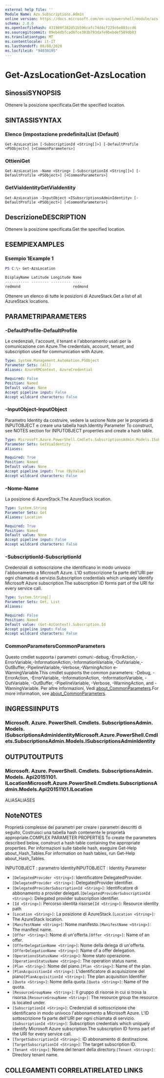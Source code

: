 ```yaml
---
external help file: ''
Module Name: Azs.Subscriptions.Admin
online version: https://docs.microsoft.com/en-us/powershell/module/azs.subscriptions.admin/get-azslocation
schema: 2.0.0
ms.openlocfilehash: 431989f382d51b596cafc74d4cf229c6e803ccd6
ms.sourcegitcommit: 09eb4dbfcad6fce303b793dafe9bebdef589db03
ms.translationtype: MT
ms.contentlocale: it-IT
ms.lasthandoff: 08/08/2020
ms.locfileid: "94030195"
---
```

# <span data-ttu-id="8cab8-101">Get-AzsLocation</span><span class="sxs-lookup"><span data-stu-id="8cab8-101">Get-AzsLocation</span></span>

## <span data-ttu-id="8cab8-102">Sinossi</span><span class="sxs-lookup"><span data-stu-id="8cab8-102">SYNOPSIS</span></span>
<span data-ttu-id="8cab8-103">Ottenere la posizione specificata.</span><span class="sxs-lookup"><span data-stu-id="8cab8-103">Get the specified location.</span></span>

## <span data-ttu-id="8cab8-104">SINTASSI</span><span class="sxs-lookup"><span data-stu-id="8cab8-104">SYNTAX</span></span>

### <span data-ttu-id="8cab8-105">Elenco (impostazione predefinita)</span><span class="sxs-lookup"><span data-stu-id="8cab8-105">List (Default)</span></span>
```
Get-AzsLocation [-SubscriptionId <String[]>] [-DefaultProfile <PSObject>] [<CommonParameters>]
```

### <span data-ttu-id="8cab8-106">Ottieni</span><span class="sxs-lookup"><span data-stu-id="8cab8-106">Get</span></span>
```
Get-AzsLocation -Name <String> [-SubscriptionId <String[]>] [-DefaultProfile <PSObject>] [<CommonParameters>]
```

### <span data-ttu-id="8cab8-107">GetViaIdentity</span><span class="sxs-lookup"><span data-stu-id="8cab8-107">GetViaIdentity</span></span>
```
Get-AzsLocation -InputObject <ISubscriptionsAdminIdentity> [-DefaultProfile <PSObject>] [<CommonParameters>]
```

## <span data-ttu-id="8cab8-108">Descrizione</span><span class="sxs-lookup"><span data-stu-id="8cab8-108">DESCRIPTION</span></span>
<span data-ttu-id="8cab8-109">Ottenere la posizione specificata.</span><span class="sxs-lookup"><span data-stu-id="8cab8-109">Get the specified location.</span></span>

## <span data-ttu-id="8cab8-110">ESEMPI</span><span class="sxs-lookup"><span data-stu-id="8cab8-110">EXAMPLES</span></span>

### <span data-ttu-id="8cab8-111">Esempio 1</span><span class="sxs-lookup"><span data-stu-id="8cab8-111">Example 1</span></span>
```powershell
PS C:\> Get-AzsLocation

DisplayName Latitude Longitude Name   
----------- -------- --------- ----   
redmond                        redmond
```

<span data-ttu-id="8cab8-112">Ottenere un elenco di tutte le posizioni di AzureStack.</span><span class="sxs-lookup"><span data-stu-id="8cab8-112">Get a list of all AzureStack locations.</span></span>

## <span data-ttu-id="8cab8-113">PARAMETRI</span><span class="sxs-lookup"><span data-stu-id="8cab8-113">PARAMETERS</span></span>

### <span data-ttu-id="8cab8-114">-DefaultProfile</span><span class="sxs-lookup"><span data-stu-id="8cab8-114">-DefaultProfile</span></span>
<span data-ttu-id="8cab8-115">Le credenziali, l'account, il tenant e l'abbonamento usati per la comunicazione con Azure.</span><span class="sxs-lookup"><span data-stu-id="8cab8-115">The credentials, account, tenant, and subscription used for communication with Azure.</span></span>

```yaml
Type: System.Management.Automation.PSObject
Parameter Sets: (All)
Aliases: AzureRMContext, AzureCredential

Required: False
Position: Named
Default value: None
Accept pipeline input: False
Accept wildcard characters: False

```

### <span data-ttu-id="8cab8-116">-InputObject</span><span class="sxs-lookup"><span data-stu-id="8cab8-116">-InputObject</span></span>
<span data-ttu-id="8cab8-117">Parametro Identity da costruire, vedere la sezione Note per le proprietà di INPUTOBJECT e creare una tabella hash.</span><span class="sxs-lookup"><span data-stu-id="8cab8-117">Identity Parameter To construct, see NOTES section for INPUTOBJECT properties and create a hash table.</span></span>

```yaml
Type: Microsoft.Azure.PowerShell.Cmdlets.SubscriptionsAdmin.Models.ISubscriptionsAdminIdentity
Parameter Sets: GetViaIdentity
Aliases:

Required: True
Position: Named
Default value: None
Accept pipeline input: True (ByValue)
Accept wildcard characters: False

```

### <span data-ttu-id="8cab8-118">-Nome</span><span class="sxs-lookup"><span data-stu-id="8cab8-118">-Name</span></span>
<span data-ttu-id="8cab8-119">La posizione di AzureStack.</span><span class="sxs-lookup"><span data-stu-id="8cab8-119">The AzureStack location.</span></span>

```yaml
Type: System.String
Parameter Sets: Get
Aliases: Location

Required: True
Position: Named
Default value: None
Accept pipeline input: False
Accept wildcard characters: False

```

### <span data-ttu-id="8cab8-120">-SubscriptionId</span><span class="sxs-lookup"><span data-stu-id="8cab8-120">-SubscriptionId</span></span>
<span data-ttu-id="8cab8-121">Credenziali di sottoscrizione che identificano in modo univoco l'abbonamento a Microsoft Azure. L'ID sottoscrizione fa parte dell'URI per ogni chiamata di servizio.</span><span class="sxs-lookup"><span data-stu-id="8cab8-121">Subscription credentials which uniquely identify Microsoft Azure subscription.The subscription ID forms part of the URI for every service call.</span></span>

```yaml
Type: System.String[]
Parameter Sets: Get, List
Aliases:

Required: False
Position: Named
Default value: (Get-AzContext).Subscription.Id
Accept pipeline input: False
Accept wildcard characters: False

```

### <span data-ttu-id="8cab8-122">CommonParameters</span><span class="sxs-lookup"><span data-stu-id="8cab8-122">CommonParameters</span></span>
<span data-ttu-id="8cab8-123">Questo cmdlet supporta i parametri comuni:-debug,-ErrorAction,-ErrorVariable,-InformationAction,-InformationVariable,-OutVariable,-OutBuffer,-PipelineVariable,-Verbose,-WarningAction e-WarningVariable.</span><span class="sxs-lookup"><span data-stu-id="8cab8-123">This cmdlet supports the common parameters: -Debug, -ErrorAction, -ErrorVariable, -InformationAction, -InformationVariable, -OutVariable, -OutBuffer, -PipelineVariable, -Verbose, -WarningAction, and -WarningVariable.</span></span> <span data-ttu-id="8cab8-124">Per altre informazioni, Vedi [about_CommonParameters](http://go.microsoft.com/fwlink/?LinkID=113216).</span><span class="sxs-lookup"><span data-stu-id="8cab8-124">For more information, see [about_CommonParameters](http://go.microsoft.com/fwlink/?LinkID=113216).</span></span>

## <span data-ttu-id="8cab8-125">INGRESSI</span><span class="sxs-lookup"><span data-stu-id="8cab8-125">INPUTS</span></span>

### <span data-ttu-id="8cab8-126">Microsoft. Azure. PowerShell. Cmdlets. SubscriptionsAdmin. Models. ISubscriptionsAdminIdentity</span><span class="sxs-lookup"><span data-stu-id="8cab8-126">Microsoft.Azure.PowerShell.Cmdlets.SubscriptionsAdmin.Models.ISubscriptionsAdminIdentity</span></span>

## <span data-ttu-id="8cab8-127">OUTPUT</span><span class="sxs-lookup"><span data-stu-id="8cab8-127">OUTPUTS</span></span>

### <span data-ttu-id="8cab8-128">Microsoft. Azure. PowerShell. Cmdlets. SubscriptionsAdmin. Models. Api20151101. ILocation</span><span class="sxs-lookup"><span data-stu-id="8cab8-128">Microsoft.Azure.PowerShell.Cmdlets.SubscriptionsAdmin.Models.Api20151101.ILocation</span></span>

<span data-ttu-id="8cab8-129">ALIAS</span><span class="sxs-lookup"><span data-stu-id="8cab8-129">ALIASES</span></span>

## <span data-ttu-id="8cab8-130">Note</span><span class="sxs-lookup"><span data-stu-id="8cab8-130">NOTES</span></span>

<span data-ttu-id="8cab8-131">Proprietà complesse dei parametri per creare i parametri descritti di seguito, Costruisci una tabella hash contenente le proprietà appropriate.</span><span class="sxs-lookup"><span data-stu-id="8cab8-131">COMPLEX PARAMETER PROPERTIES To create the parameters described below, construct a hash table containing the appropriate properties.</span></span> <span data-ttu-id="8cab8-132">Per informazioni sulle tabelle hash, eseguire Get-Help about_Hash_Tables.</span><span class="sxs-lookup"><span data-stu-id="8cab8-132">For information on hash tables, run Get-Help about_Hash_Tables.</span></span>

<span data-ttu-id="8cab8-133">INPUTOBJECT <ISubscriptionsAdminIdentity> : parametro Identity</span><span class="sxs-lookup"><span data-stu-id="8cab8-133">INPUTOBJECT <ISubscriptionsAdminIdentity>: Identity Parameter</span></span>
  - <span data-ttu-id="8cab8-134">`[DelegatedProvider <String>]`: Identificatore DelegatedProvider.</span><span class="sxs-lookup"><span data-stu-id="8cab8-134">`[DelegatedProvider <String>]`: DelegatedProvider identifier.</span></span>
  - <span data-ttu-id="8cab8-135">`[DelegatedProviderSubscriptionId <String>]`: Identificatore di abbonamento a provider delegati.</span><span class="sxs-lookup"><span data-stu-id="8cab8-135">`[DelegatedProviderSubscriptionId <String>]`: Delegated provider subscription identifier.</span></span>
  - <span data-ttu-id="8cab8-136">`[Id <String>]`: Percorso identità risorse</span><span class="sxs-lookup"><span data-stu-id="8cab8-136">`[Id <String>]`: Resource identity path</span></span>
  - <span data-ttu-id="8cab8-137">`[Location <String>]`: La posizione di AzureStack.</span><span class="sxs-lookup"><span data-stu-id="8cab8-137">`[Location <String>]`: The AzureStack location.</span></span>
  - <span data-ttu-id="8cab8-138">`[ManifestName <String>]`: Nome manifesto.</span><span class="sxs-lookup"><span data-stu-id="8cab8-138">`[ManifestName <String>]`: The manifest name.</span></span>
  - <span data-ttu-id="8cab8-139">`[Offer <String>]`: Nome di un'offerta.</span><span class="sxs-lookup"><span data-stu-id="8cab8-139">`[Offer <String>]`: Name of an offer.</span></span>
  - <span data-ttu-id="8cab8-140">`[OfferDelegationName <String>]`: Nome della delega di un'offerta.</span><span class="sxs-lookup"><span data-stu-id="8cab8-140">`[OfferDelegationName <String>]`: Name of a offer delegation.</span></span>
  - <span data-ttu-id="8cab8-141">`[OperationsStatusName <String>]`: Nome stato operazione.</span><span class="sxs-lookup"><span data-stu-id="8cab8-141">`[OperationsStatusName <String>]`: The operation status name.</span></span>
  - <span data-ttu-id="8cab8-142">`[Plan <String>]`: Nome del piano.</span><span class="sxs-lookup"><span data-stu-id="8cab8-142">`[Plan <String>]`: Name of the plan.</span></span>
  - <span data-ttu-id="8cab8-143">`[PlanAcquisitionId <String>]`: L'identificatore di acquisizione del piano</span><span class="sxs-lookup"><span data-stu-id="8cab8-143">`[PlanAcquisitionId <String>]`: The plan acquisition Identifier</span></span>
  - <span data-ttu-id="8cab8-144">`[Quota <String>]`: Nome della quota.</span><span class="sxs-lookup"><span data-stu-id="8cab8-144">`[Quota <String>]`: Name of the quota.</span></span>
  - <span data-ttu-id="8cab8-145">`[ResourceGroupName <String>]`: Il gruppo di risorse in cui si trova la risorsa.</span><span class="sxs-lookup"><span data-stu-id="8cab8-145">`[ResourceGroupName <String>]`: The resource group the resource is located under.</span></span>
  - <span data-ttu-id="8cab8-146">`[SubscriptionId <String>]`: Credenziali di sottoscrizione che identificano in modo univoco l'abbonamento a Microsoft Azure. L'ID sottoscrizione fa parte dell'URI per ogni chiamata di servizio.</span><span class="sxs-lookup"><span data-stu-id="8cab8-146">`[SubscriptionId <String>]`: Subscription credentials which uniquely identify Microsoft Azure subscription.The subscription ID forms part of the URI for every service call.</span></span>
  - <span data-ttu-id="8cab8-147">`[TargetSubscriptionId <String>]`: ID abbonamento di destinazione.</span><span class="sxs-lookup"><span data-stu-id="8cab8-147">`[TargetSubscriptionId <String>]`: The target subscription ID.</span></span>
  - <span data-ttu-id="8cab8-148">`[Tenant <String>]`: Nome del tenant della directory.</span><span class="sxs-lookup"><span data-stu-id="8cab8-148">`[Tenant <String>]`: Directory tenant name.</span></span>

## <span data-ttu-id="8cab8-149">COLLEGAMENTI CORRELATI</span><span class="sxs-lookup"><span data-stu-id="8cab8-149">RELATED LINKS</span></span>

